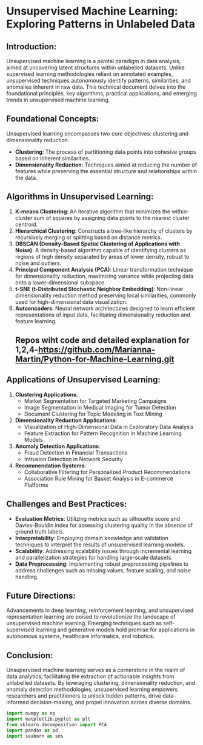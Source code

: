 # Unsupervised Machine Learning: Exploring Patterns in Unlabeled Data

## Introduction:
Unsupervised machine learning is a pivotal paradigm in data analysis, aimed at uncovering latent structures within unlabelled datasets. Unlike supervised learning methodologies reliant on annotated examples, unsupervised techniques autonomously identify patterns, similarities, and anomalies inherent in raw data. This technical document delves into the foundational principles, key algorithms, practical applications, and emerging trends in unsupervised machine learning.

## Foundational Concepts:
Unsupervised learning encompasses two core objectives: clustering and dimensionality reduction.
- **Clustering**: The process of partitioning data points into cohesive groups based on inherent similarities.
- **Dimensionality Reduction**: Techniques aimed at reducing the number of features while preserving the essential structure and relationships within the data.

## Algorithms in Unsupervised Learning:
1. **K-means Clustering**: An iterative algorithm that minimizes the within-cluster sum of squares by assigning data points to the nearest cluster centroid.
2. **Hierarchical Clustering**: Constructs a tree-like hierarchy of clusters by recursively merging or splitting based on distance metrics.
3. **DBSCAN (Density-Based Spatial Clustering of Applications with Noise)**: A density-based algorithm capable of identifying clusters as regions of high density separated by areas of lower density, robust to noise and outliers.
4. **Principal Component Analysis (PCA)**: Linear transformation technique for dimensionality reduction, maximizing variance while projecting data onto a lower-dimensional subspace.
5. **t-SNE (t-Distributed Stochastic Neighbor Embedding)**: Non-linear dimensionality reduction method preserving local similarities, commonly used for high-dimensional data visualization.
6. **Autoencoders**: Neural network architectures designed to learn efficient representations of input data, facilitating dimensionality reduction and feature learning.
   ## Repos wiht code and detailed explanation for 1,2,4-https://github.com/Marianna-Martin/Python-for-Machine-Learning.git

## Applications of Unsupervised Learning:
1. **Clustering Applications**:
   - Market Segmentation for Targeted Marketing Campaigns
   - Image Segmentation in Medical Imaging for Tumor Detection
   - Document Clustering for Topic Modeling in Text Mining
2. **Dimensionality Reduction Applications**:
   - Visualization of High-Dimensional Data in Exploratory Data Analysis
   - Feature Extraction for Pattern Recognition in Machine Learning Models
3. **Anomaly Detection Applications**:
   - Fraud Detection in Financial Transactions
   - Intrusion Detection in Network Security
4. **Recommendation Systems**:
   - Collaborative Filtering for Personalized Product Recommendations
   - Association Rule Mining for Basket Analysis in E-commerce Platforms

## Challenges and Best Practices:
- **Evaluation Metrics**: Utilizing metrics such as silhouette score and Davies-Bouldin index for assessing clustering quality in the absence of ground truth labels.
- **Interpretability**: Employing domain knowledge and validation techniques to interpret the results of unsupervised learning models.
- **Scalability**: Addressing scalability issues through incremental learning and parallelization strategies for handling large-scale datasets.
- **Data Preprocessing**: Implementing robust preprocessing pipelines to address challenges such as missing values, feature scaling, and noise handling.

## Future Directions:
Advancements in deep learning, reinforcement learning, and unsupervised representation learning are poised to revolutionize the landscape of unsupervised machine learning. Emerging techniques such as self-supervised learning and generative models hold promise for applications in autonomous systems, healthcare informatics, and robotics.

## Conclusion:
Unsupervised machine learning serves as a cornerstone in the realm of data analytics, facilitating the extraction of actionable insights from unlabelled datasets. By leveraging clustering, dimensionality reduction, and anomaly detection methodologies, unsupervised learning empowers researchers and practitioners to unlock hidden patterns, drive data-informed decision-making, and propel innovation across diverse domains.

```python
import numpy as np
import matplotlib.pyplot as plt
from sklearn.decomposition import PCA
import pandas as pd
import seaborn as sns
```

